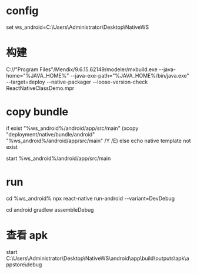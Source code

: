 # config
set ws_android=C:\Users\Administrator\Desktop\NativeWS

# 构建

C://\"Program Files\"/Mendix/9.6.15.62149/modeler/mxbuild.exe --java-home="%JAVA_HOME%" --java-exe-path="%JAVA_HOME%/bin/java.exe" --target=deploy --native-packager --loose-version-check ReactNativeClassDemo.mpr

# copy bundle

if exist "%ws_android%/android/app/src/main" (xcopy "deployment/native/bundle/android" "%ws_android%/android/app/src/main" /Y /E) else echo native template not exist

start %ws_android%/android/app/src/main

# run
cd %ws_android%
npx react-native run-android --variant=DevDebug

cd android
gradlew assembleDebug

# 查看 apk

start C:\Users\Administrator\Desktop\NativeWS\android\app\build\outputs\apk\appstore\debug
